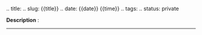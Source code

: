 .. title:
.. slug: {{title}}
.. date: {{date}} {{time}}
.. tags: 
.. status: private

**Description** : 

***
<!-- TEASER_END -->
